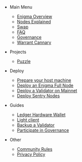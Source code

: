 
- Main Menu

  - [Enigma Overview](enigma-quickstart.md "What is Enigma?")
  - [Nodes Explained](nodes-quickstart.md "What are Secret Nodes?")
  - [Swap](swap.md "When swap?")
  - [FAQ](faq.md "FAQ")
  - [Governance](https://puzzle.report/secret/chains/secret-1/governance "Proposals on the Enigma Blockhain Mainnet")
  - [Warrant Cannary](secret-warrant-canary.md "Warrant Canary")

- Projects
  - [Puzzle](https://puzzle.report)

- Deploy

  - [Prepare your host machine](tutorials/prepare-your-host-machine.md "Prepare your host machine")
  - [Deploy an Enigma Full Node](tutorials/deploy-enigma-fullnode.md "Deploy an Enigma Full Node")
  - [Deploy a Validator on Mainnet](tutorials/deploy-validator.md "Deploy a Secret Node on Mainnet")
  - [Deploy Sentry Nodes](tutorials/deploy-sentry-nodes.md "Deploy Sentry Nodes.")

- Guides
  - [Ledger Hardware Wallet](tutorials/ledger-nano-s.md "Ledger Hardware Wallet Support")
  - [Light client](tutorials/light-client-mainnet.md "Light client setup.")
  - [Backup a Validator](tutorials/backup-a-validator.md "Backup a Validator.")
  - [Participate in Governance](tutorials/governance.md "How to participate in on-chain governance.")
  

- Other
  - [Community Rules](rules.md)
  - [Privacy Policy](privacy-policy.md)
